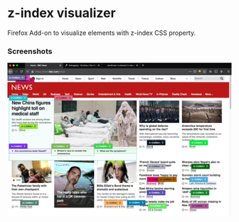 # z-index visualizer

Firefox Add-on to visualize elements with z-index CSS property.

### Screenshots

![Screenshot 1](screenshots/screenshot_1.png)
